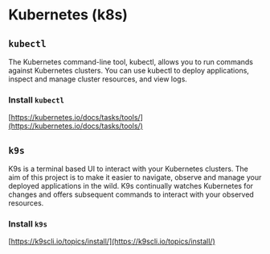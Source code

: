 # Kubernetes (k8s)

## `kubectl`
The Kubernetes command-line tool, kubectl, allows you to run commands against Kubernetes clusters. You can use kubectl to deploy applications, inspect and manage cluster resources, and view logs.
### Install `kubectl`
[https://kubernetes.io/docs/tasks/tools/](https://kubernetes.io/docs/tasks/tools/)

## `k9s`
K9s is a terminal based UI to interact with your Kubernetes clusters. The aim of this project is to make it easier to navigate, observe and manage your deployed applications in the wild. K9s continually watches Kubernetes for changes and offers subsequent commands to interact with your observed resources.
### Install `k9s`
[https://k9scli.io/topics/install/](https://k9scli.io/topics/install/)